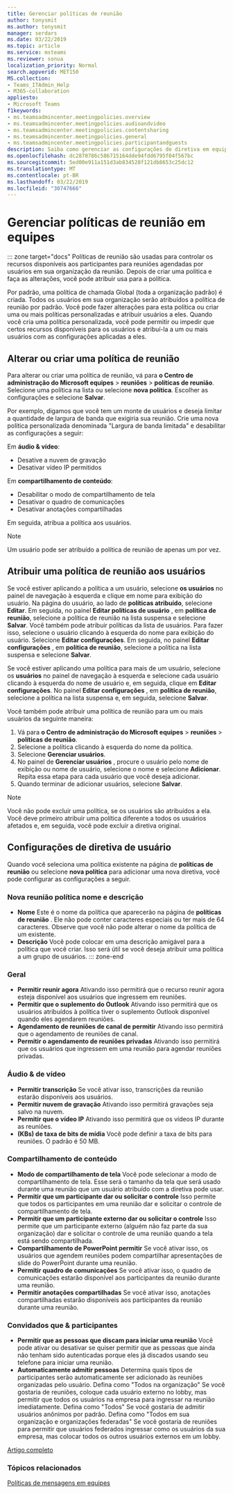 ```yaml
---
title: Gerenciar políticas de reunião
author: tonysmit
ms.author: tonysmit
manager: serdars
ms.date: 03/22/2019
ms.topic: article
ms.service: msteams
ms.reviewer: sonua
localization_priority: Normal
search.appverid: MET150
MS.collection:
- Teams_ITAdmin_Help
- M365-collaboration
appliesto:
- Microsoft Teams
f1keywords:
- ms.teamsadmincenter.meetingpolicies.overview
- ms.teamsadmincenter.meetingpolicies.audioandvideo
- ms.teamsadmincenter.meetingpolicies.contentsharing
- ms.teamsadmincenter.meetingpolicies.general
- ms.teamsadmincenter.meetingpolicies.participantandguests
description: Saiba como gerenciar as configurações de diretiva em equipes de reunião.
ms.openlocfilehash: dc2870786c586715164dde94fdd6795f04f567bc
ms.sourcegitcommit: 5ed00e911a151d3ab834528f121db8653c25dc12
ms.translationtype: MT
ms.contentlocale: pt-BR
ms.lasthandoff: 03/22/2019
ms.locfileid: "30747666"
---
```

# <a name="manage-meeting-policies-in-teams"></a>Gerenciar políticas de reunião em equipes

::: zone target="docs"
Políticas de reunião são usadas para controlar os recursos disponíveis aos participantes para reuniões agendadas por usuários em sua organização da reunião. Depois de criar uma política e faça as alterações, você pode atribuir usa para a política. 

Por padrão, uma política de chamada Global (toda a organização padrão) é criada. Todos os usuários em sua organização serão atribuídos a política de reunião por padrão. Você pode fazer alterações para esta política ou criar uma ou mais políticas personalizadas e atribuir usuários a eles. Quando você cria uma política personalizada, você pode permitir ou impedir que certos recursos disponíveis para os usuários e atribuí-la a um ou mais usuários com as configurações aplicadas a eles. 

## <a name="change-or-create-a-meeting-policy"></a>Alterar ou criar uma política de reunião

Para alterar ou criar uma política de reunião, vá para **o Centro de administração do Microsoft equipes** > **reuniões** > **políticas de reunião**. Selecione uma política na lista ou selecione **nova política**. Escolher as configurações e selecione **Salvar**.

Por exemplo, digamos que você tem um monte de usuários e deseja limitar a quantidade de largura de banda que exigiria sua reunião. Crie uma nova política personalizada denominada "Largura de banda limitada" e desabilitar as configurações a seguir:

Em **áudio & vídeo**:
- Desative a nuvem de gravação
- Desativar vídeo IP permitidos

Em **compartilhamento de conteúdo**:
- Desabilitar o modo de compartilhamento de tela
- Desativar o quadro de comunicações
- Desativar anotações compartilhadas

Em seguida, atribua a política aos usuários.

> [!NOTE] 
> Um usuário pode ser atribuído a política de reunião de apenas um por vez. 

## <a name="assign-a-meeting-policy-to-users"></a>Atribuir uma política de reunião aos usuários

Se você estiver aplicando a política a um usuário, selecione **os usuários** no painel de navegação à esquerda e clique em nome para exibição do usuário. Na página do usuário, ao lado de **políticas atribuído**, selecione **Editar**. Em seguida, no painel **Editar políticas de usuário** , em **política de reunião**, selecione a política de reunião na lista suspensa e selecione **Salvar**. Você também pode atribuir políticas da lista de usuários. Para fazer isso, selecione o usuário clicando à esquerda do nome para exibição do usuário. Selecione **Editar configurações**. Em seguida, no painel **Editar configurações** , em **política de reunião**, selecione a política na lista suspensa e selecione **Salvar**. 
 
Se você estiver aplicando uma política para mais de um usuário, selecione os **usuários** no painel de navegação à esquerda e selecione cada usuário clicando à esquerda do nome de usuário e, em seguida, clique em **Editar configurações**. No painel **Editar configurações** , em **política de reunião**, selecione a política na lista suspensa e, em seguida, selecione **Salvar**.
 
Você também pode atribuir uma política de reunião para um ou mais usuários da seguinte maneira:

1. Vá para **o Centro de administração do Microsoft equipes** > **reuniões** > **políticas de reunião**.
2. Selecione a política clicando à esquerda do nome da política.
3. Selecione **Gerenciar usuários**.
4. No painel de **Gerenciar usuários** , procure o usuário pelo nome de exibição ou nome de usuário, selecione o nome e selecione **Adicionar**. Repita essa etapa para cada usuário que você deseja adicionar.
5. Quando terminar de adicionar usuários, selecione **Salvar**.
 
> [!NOTE] 
> Você não pode excluir uma política, se os usuários são atribuídos a ela. Você deve primeiro atribuir uma política diferente a todos os usuários afetados e, em seguida, você pode excluir a diretiva original.
 
 
## <a name="user-policy-settings"></a>Configurações de diretiva de usuário

Quando você seleciona uma política existente na página de **políticas de reunião** ou selecione **nova política** para adicionar uma nova diretiva, você pode configurar as configurações a seguir.

### <a name="new-meeting-policy-name-and-description"></a>Nova reunião política nome e descrição
   - **Nome** Este é o nome da política que aparecerão na página de **políticas de reunião** . Ele não pode conter caracteres especiais ou ter mais de 64 caracteres. Observe que você não pode alterar o nome da política de um existente.
   - **Descrição** Você pode colocar em uma descrição amigável para a política que você criar. Isso será útil se você deseja atribuir uma política a um grupo de usuários.
::: zone-end 

<a name="bkgeneral"> </a>
### <a name="general"></a>Geral
   - **Permitir reunir agora** Ativando isso permitirá que o recurso reunir agora esteja disponível aos usuários que ingressem em reuniões.
   - **Permitir que o suplemento do Outlook** Ativando isso permitirá que os usuários atribuídos à política tiver o suplemento Outlook disponível quando eles agendarem reuniões.
   - **Agendamento de reuniões de canal de permitir** Ativando isso permitirá que o agendamento de reuniões de canal.
   - **Permitir o agendamento de reuniões privadas** Ativando isso permitirá que os usuários que ingressem em uma reunião para agendar reuniões privadas.

<a name="bkaudioandvideo"> </a>

### <a name="audio--video"></a>Áudio & de vídeo
   - **Permitir transcrição** Se você ativar isso, transcrições da reunião estarão disponíveis aos usuários.
   - **Permitir nuvem de gravação** Ativando isso permitirá gravações seja salvo na nuvem.
   - **Permitir que o vídeo IP** Ativando isso permitirá que os vídeos IP durante as reuniões.
   - **(KBs) de taxa de bits de mídia** Você pode definir a taxa de bits para reuniões. O padrão é 50 MB.

<a name="bkcontentsharing"> </a>

### <a name="content-sharing"></a>Compartilhamento de conteúdo
   - **Modo de compartilhamento de tela** Você pode selecionar a modo de compartilhamento de tela. Esse será o tamanho da tela que será usado durante uma reunião que um usuário atribuído com a diretiva pode usar.
   - **Permitir que um participante dar ou solicitar o controle** Isso permite que todos os participantes em uma reunião dar e solicitar o controle de compartilhamento de tela.
   - **Permitir que um participante externo dar ou solicitar o controle** Isso permite que um participante externo (alguém não faz parte da sua organização) dar e solicitar o controle de uma reunião quando a tela está sendo compartilhada.
   - **Compartilhamento de PowerPoint permitir** Se você ativar isso, os usuários que agendem reuniões podem compartilhar apresentações de slide do PowerPoint durante uma reunião.
   - **Permitir quadro de comunicações** Se você ativar isso, o quadro de comunicações estarão disponível aos participantes da reunião durante uma reunião.
   - **Permitir anotações compartilhadas** Se você ativar isso, anotações compartilhadas estarão disponíveis aos participantes da reunião durante uma reunião.

<a name="bkparticipantsandguests"> </a>

### <a name="participants--guests"></a>Convidados que & participantes
   - **Permitir que as pessoas que discam para iniciar uma reunião** Você pode ativar ou desativar se quiser permitir que as pessoas que ainda não tenham sido autenticadas porque eles já discados usando seu telefone para iniciar uma reunião.
   - **Automaticamente admitir pessoas** Determina quais tipos de participantes serão automaticamente ser adicionado às reuniões organizadas pelo usuário. Defina como "Todos na organização" Se você gostaria de reuniões, coloque cada usuário externo no lobby, mas permitir que todos os usuários na empresa para ingressar na reunião imediatamente. Defina como "Todos" Se você gostaria de admitir usuários anônimos por padrão. Defina como "Todos em sua organização e organizações federadas" Se você gostaria de reuniões para permitir que usuários federados ingressar como os usuários da sua empresa, mas colocar todos os outros usuários externos em um lobby.

[Artigo completo](meeting-policies-in-teams.md)

### <a name="related-topics"></a>Tópicos relacionados
[Políticas de mensagens em equipes](messaging-policies-in-teams.md)